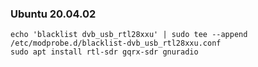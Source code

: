 ### Ubuntu 20.04.02
```
echo 'blacklist dvb_usb_rtl28xxu' | sudo tee --append /etc/modprobe.d/blacklist-dvb_usb_rtl28xxu.conf
sudo apt install rtl-sdr gqrx-sdr gnuradio 
````
